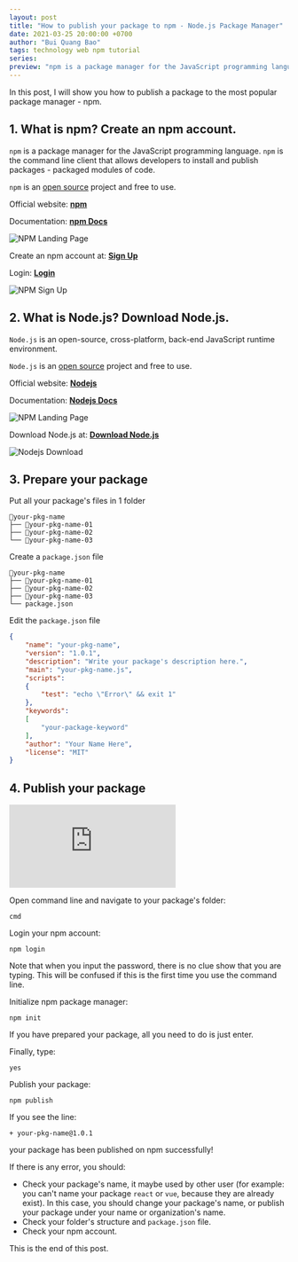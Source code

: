 ```yaml
---
layout: post
title: "How to publish your package to npm - Node.js Package Manager"
date: 2021-03-25 20:00:00 +0700
author: "Bui Quang Bao"
tags: technology web npm tutorial
series:
preview: "npm is a package manager for the JavaScript programming language. npm is the command line client that allows developers to install and publish packages - packaged modules of code. npm is an open source project and free to use. In this post, I will show you how to publish a package to the most popular package manager - npm."
---
```


In this post, I will show you how to publish a package to the most popular package manager - npm.

## 1. What is npm? Create an npm account.

`npm` is a package manager for the JavaScript programming language. `npm` is the command line client that allows developers to install and publish packages - packaged modules of code.

`npm` is an [open source](https://github.com/npm) project and free to use.

Official website: **[npm](https://npmjs.com/)**

Documentation: **[npm Docs](https://docs.npmjs.com/)**

![NPM Landing Page](../post-img/publish-your-package/1-npm-landing-page.png)

Create an npm account at: **[Sign Up](https://www.npmjs.com/signup)**

Login: **[Login](https://www.npmjs.com/login)**

![NPM Sign Up](../post-img/publish-your-package/2-npm-sign-up.png)


## 2. What is Node.js? Download Node.js.

`Node.js` is an open-source, cross-platform, back-end JavaScript runtime environment.

`Node.js` is an [open source](https://github.com/nodejs) project and free to use.

Official website: **[Nodejs](https://nodejs.org/en/)**

Documentation: **[Nodejs Docs](https://nodejs.org/en/docs/)**

![NPM Landing Page](../post-img/publish-your-package/3-nodejs-landing-page.png)

Download Node.js at: **[Download Node.js](https://nodejs.org/en/download/)**

![Nodejs Download](../post-img/publish-your-package/4-nodejs-download.png)

## 3. Prepare your package

Put all your package's files in 1 folder

```
📁your-pkg-name
├── 📁your-pkg-name-01
├── 📁your-pkg-name-02
└── 📁your-pkg-name-03
```

Create a `package.json` file

```
📁your-pkg-name
├── 📁your-pkg-name-01
├── 📁your-pkg-name-02
├── 📁your-pkg-name-03
└── package.json
```

Edit the `package.json` file

``` json
{
    "name": "your-pkg-name",
    "version": "1.0.1",
    "description": "Write your package's description here.",
    "main": "your-pkg-name.js",
    "scripts": 
    {
        "test": "echo \"Error\" && exit 1"
    },
    "keywords": 
    [
        "your-package-keyword"
    ],
    "author": "Your Name Here",
    "license": "MIT"
}
```

## 4. Publish your package

<iframe class="youtube"
src="https://www.youtube.com/embed/lxxndOskI1o" 
frameborder="0" 
allow="accelerometer; encrypted-media; gyroscope; picture-in-picture" 
allowfullscreen></iframe>

Open command line and navigate to your package's folder:

```
cmd
```

Login your npm account:

```
npm login
```

Note that when you input the password, there is no clue show that you are typing. This will be confused if this is the first time you use the command line.

Initialize npm package manager:

```
npm init
```

If you have prepared your package, all you need to do is just enter.

Finally, type:

```
yes
```

Publish your package:

```
npm publish
```

If you see the line:

```
+ your-pkg-name@1.0.1
```

your package has been published on npm successfully!

If there is any error, you should:

* Check your package's name, it maybe used by other user (for example: you can't name your package `react` or `vue`, because they are already exist). In this case, you should change your package's name, or publish your package under your name or organization's name.
* Check your folder's structure and `package.json` file.
* Check your npm account.

This is the end of this post.